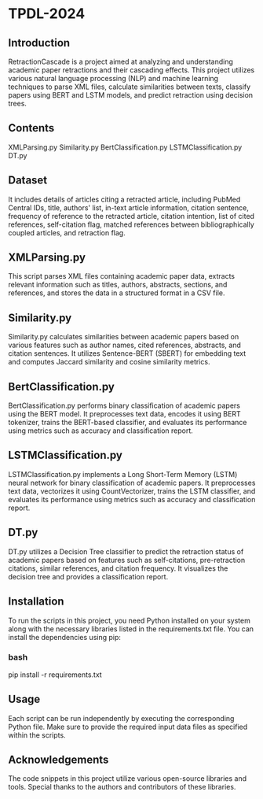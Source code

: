 # TPDL-2024
## Introduction
RetractionCascade is a project aimed at analyzing and understanding academic paper retractions and their cascading effects. This project utilizes various natural language processing (NLP) and machine learning techniques to parse XML files, calculate similarities between texts, classify papers using BERT and LSTM models, and predict retraction using decision trees.

## Contents
XMLParsing.py
Similarity.py
BertClassification.py
LSTMClassification.py
DT.py

## Dataset
It includes details of articles citing a retracted article, including PubMed Central IDs, title, authors' list, in-text article information, citation sentence, frequency of reference to the retracted article, citation intention, list of cited references, self-citation flag, matched references between bibliographically coupled articles, and retraction flag.

## XMLParsing.py
This script parses XML files containing academic paper data, extracts relevant information such as titles, authors, abstracts, sections, and references, and stores the data in a structured format in a CSV file.

## Similarity.py
Similarity.py calculates similarities between academic papers based on various features such as author names, cited references, abstracts, and citation sentences. It utilizes Sentence-BERT (SBERT) for embedding text and computes Jaccard similarity and cosine similarity metrics.

## BertClassification.py
BertClassification.py performs binary classification of academic papers using the BERT model. It preprocesses text data, encodes it using BERT tokenizer, trains the BERT-based classifier, and evaluates its performance using metrics such as accuracy and classification report.

## LSTMClassification.py
LSTMClassification.py implements a Long Short-Term Memory (LSTM) neural network for binary classification of academic papers. It preprocesses text data, vectorizes it using CountVectorizer, trains the LSTM classifier, and evaluates its performance using metrics such as accuracy and classification report.

## DT.py
DT.py utilizes a Decision Tree classifier to predict the retraction status of academic papers based on features such as self-citations, pre-retraction citations, similar references, and citation frequency. It visualizes the decision tree and provides a classification report.

## Installation
To run the scripts in this project, you need Python installed on your system along with the necessary libraries listed in the requirements.txt file. You can install the dependencies using pip:

### bash
pip install -r requirements.txt



## Usage
Each script can be run independently by executing the corresponding Python file. Make sure to provide the required input data files as specified within the scripts.

## Acknowledgements
The code snippets in this project utilize various open-source libraries and tools.
Special thanks to the authors and contributors of these libraries.



